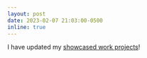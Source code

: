 ```yaml
---
layout: post
date: 2023-02-07 21:03:00-0500
inline: true
---
```


I have updated my <a href="/blog/2022/showcase-projects-update/">showcased work projects</a>!
